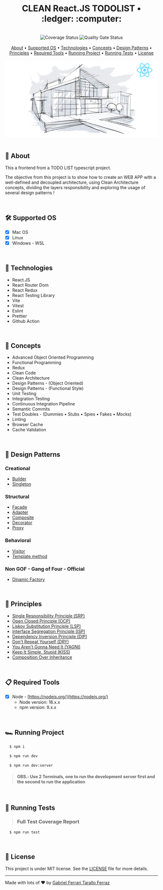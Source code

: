 <div align="center">
	<h1>CLEAN React.JS TODOLIST • :ledger: :computer:</h1>
</div>

<br/>

<div align="center">
  <img src='https://coveralls.io/repos/github/gftf2011/clean-react-todolist/badge.svg?branch=main' alt='Coverage Status' />
  <img src='https://sonarcloud.io/api/project_badges/measure?project=gftf2011_clean-react-todolist&metric=alert_status' alt='Quality Gate Status' />
</div>

<br/>

<div align="center">
  <a href="#page_facing_up-about">About</a> • 
  <a href="#hammer_and_wrench-supported-os">Supported OS</a> • 
  <a href="#robot-technologies">Technologies</a> • 
  <a href="#large_orange_diamond-concepts">Concepts</a> • 
  <a href="#large_blue_diamond-design-patterns">Design Patterns</a> • 
  <a href="#blue_book-principles">Principles</a> • 
  <a href="#clipboard-required-tools">Required Tools</a> • 
  <a href="#racing_car-running-project">Running Project</a> • 
  <a href="#test_tube-running-tests">Running Tests</a> • 
  <a href="#memo-license">License</a>
</div>

<br/>

<div align="center">
  <img src="https://github.com/gftf2011/clean-react-todolist/blob/main/.github/images/background.png" />
</div>

<br/>

## :page_facing_up: About

This a frontend from a TODO LIST typescript project.

The objective from this project is to show how to create an WEB APP with a well-defined and decoupled architecture, using Clean Architecture concepts, dividing the layers responsibility and exploring the usage of several design patterns !

<br/>

## :hammer_and_wrench: Supported OS

- [x] Mac OS
- [x] Linux
- [x] Windows - WSL 

<br/>

## :robot: Technologies

- React.JS
- React Router Dom
- React Redux
- React Testing Library
- Vite
- Vitest
- Eslint
- Prettier
- Github Action

<br/>

## :large_orange_diamond: Concepts

- Advanced Object Oriented Programming
- Functional Programming
- Redux
- Clean Code
- Clean Architecture
- Design Patterns - (Object Oriented)
- Design Patterns - (Functional Style)
- Unit Testing
- Integration Testing
- Continuous Integration Pipeline
- Semantic Commits
- Test Doubles - (Dummies • Stubs • Spies • Fakes • Mocks)
- Linting
- Browser Cache
- Cache Validation

<br/>

## :large_blue_diamond: Design Patterns

### Creational

- [Builder](https://refactoring.guru/design-patterns/builder)
- [Singleton](https://refactoring.guru/design-patterns/singleton)

### Structural

- [Facade](https://refactoring.guru/design-patterns/facade)
- [Adapter](https://refactoring.guru/design-patterns/adapter)
- [Composite](https://refactoring.guru/design-patterns/composite)
- [Decorator](https://refactoring.guru/design-patterns/decorator)
- [Proxy](https://refactoring.guru/design-patterns/proxy)

### Behavioral

- [Visitor](https://refactoring.guru/design-patterns/visitor)
- [Template method](https://refactoring.guru/design-patterns/template-method)

### Non GOF - Gang of Four - Official

- [Dinamic Factory](https://dl.acm.org/doi/10.1145/1753196.1753207)

<br/>

## :blue_book: Principles

- [Single Responsibility Principle (SRP)](https://en.wikipedia.org/wiki/Single-responsibility_principle)
- [Open Closed Principle (OCP)](https://en.wikipedia.org/wiki/Open%E2%80%93closed_principle)
- [Liskov Substitution Principle (LSP)](https://en.wikipedia.org/wiki/Liskov_substitution_principle)
- [Interface Segregation Principle (ISP)](https://en.wikipedia.org/wiki/Interface_segregation_principle)
- [Dependency Inversion Principle (DIP)](https://en.wikipedia.org/wiki/Dependency_inversion_principle)
- [Don't Repeat Yourself (DRY)](https://en.wikipedia.org/wiki/Don%27t_repeat_yourself)
- [You Aren't Gonna Need It (YAGNI)](https://en.wikipedia.org/wiki/You_aren%27t_gonna_need_it)
- [Keep It Simple, Stupid (KISS)](https://en.wikipedia.org/wiki/KISS_principle)
- [Composition Over Inheritance](https://en.wikipedia.org/wiki/Composition_over_inheritance)

<br/>

## :clipboard: Required Tools

- [x] Node - [https://nodejs.org/](https://nodejs.org/)
  - Node version: 18.x.x
  - npm version: 9.x.x

<br/>

## :racing_car: Running Project

```sh
  $ npm i
```

```sh
  $ npm run dev
```

```sh
  $ npm run dev:server
```

> #### OBS.: Use 2 Terminals, one to run the development server first and the second to run the application

<br/>

## :test_tube: Running Tests

> ### Full Test Coverage Report

```sh
  $ npm run test
```

<br/>

## :memo: License

This project is under MIT license. See the [LICENSE](https://github.com/gftf2011/clean-react-todolist/blob/main/LICENSE) file for more details.

---

Made with lots of :heart: by [Gabriel Ferrari Tarallo Ferraz](https://www.linkedin.com/in/gabriel-ferrari-tarallo-ferraz/)
